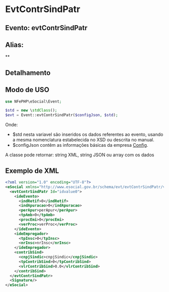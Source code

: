 # EvtContrSindPatr

## Evento: evtContrSindPatr

## Alias:
 **


## Detalhamento





## Modo de USO

```php
use NFePHP\eSocial\Event;

$std = new \stdClass();
$evt = Event::evtContrSindPatr($configJson, $std);
```

Onde:
- $std nesta variavel são inseridos os dados referentes ao evento, usando a mesma nomenclatura estabelecida no XSD ou descrita no manual.
- $configJson contêm as informações básicas da empresa [Config](Config.md).

A classe pode retornar: string XML, string JSON ou array com os dados


## Exemplo de XML

```xml
<?xml version="1.0" encoding="UTF-8"?>
<eSocial xmlns="http://www.esocial.gov.br/schema/evt/evtContrSindPatr/v02_02_01" xmlns:xsi="http://www.w3.org/2001/XMLSchema-instance" xsi:schemaLocation="http://www.esocial.gov.br/schema/evt/evtContrSindPatr/v02_02_01 ../schemes/evtContrSindPatr.xsd ">
  <evtContrSindPatr Id="idvalue0">
    <ideEvento>
      <indRetif>0</indRetif>
      <indApuracao>0</indApuracao>
      <perApur>perApur</perApur>
      <tpAmb>0</tpAmb>
      <procEmi>0</procEmi>
      <verProc>verProc</verProc>
    </ideEvento>
    <ideEmpregador>
      <tpInsc>0</tpInsc>
      <nrInsc>nrInsc</nrInsc>
    </ideEmpregador>
    <contribSind>
      <cnpjSindic>cnpjSindic</cnpjSindic>
      <tpContribSind>0</tpContribSind>
      <vlrContribSind>0.0</vlrContribSind>
    </contribSind>
  </evtContrSindPatr>
  <Signature/>
</eSocial>

```
